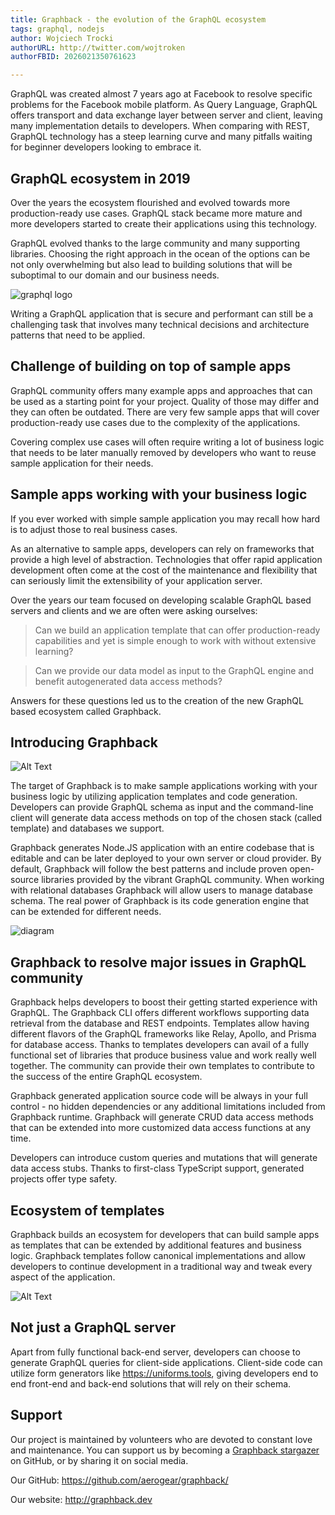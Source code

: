 ```yaml
---
title: Graphback - the evolution of the GraphQL ecosystem
tags: graphql, nodejs
author: Wojciech Trocki
authorURL: http://twitter.com/wojtroken
authorFBID: 2026021350761623

---
```


GraphQL was created almost 7 years ago at Facebook to resolve specific problems for the Facebook mobile platform. As Query Language, GraphQL offers transport and data exchange layer between server and client, leaving many implementation details to developers. 
When comparing with REST, GraphQL technology has a steep learning curve and many pitfalls waiting for beginner developers looking to embrace it.

## GraphQL ecosystem in 2019

Over the years the ecosystem flourished and evolved towards more production-ready use cases. GraphQL stack became more mature and more developers started to create their applications using this technology. 

GraphQL evolved thanks to the large community and many supporting libraries. Choosing the right approach in the ocean of the options can be not only overwhelming but also lead to building solutions that will be suboptimal to our domain and our business needs. 

![graphql logo](https://thepracticaldev.s3.amazonaws.com/i/wyo0ouclmymj2cfou7e7.png)

Writing a GraphQL application that is secure and performant can still be a challenging task that involves many technical decisions and architecture patterns that need to be applied.

## Challenge of building on top of sample apps 

GraphQL community offers many example apps and approaches that can be used as a starting point for your project. Quality of those may differ and they can often be outdated. There are very few sample apps that will cover production-ready use cases due to the complexity of the applications. 

Covering complex use cases will often require writing a lot of business logic that needs to be later manually removed by developers who want to reuse sample application for their needs.

## Sample apps working with your business logic

If you ever worked with simple sample application you may recall how hard is to adjust those to real business cases. 

As an alternative to sample apps, developers can rely on frameworks that provide a high level of abstraction. Technologies that offer rapid application development often come at the cost of the maintenance and flexibility that can seriously limit the extensibility of your application server. 

Over the years our team focused on developing scalable GraphQL based servers and clients and we are often were asking ourselves:

> Can we build an application template that can offer production-ready capabilities and yet is simple enough to work with without extensive learning?

> Can we provide our data model as input to the GraphQL engine and benefit autogenerated data access methods?

Answers for these questions led us to the creation of the new GraphQL based ecosystem called Graphback.

## Introducing Graphback

![Alt Text](https://thepracticaldev.s3.amazonaws.com/i/b58zov9fctzk44qzwrln.png)

The target of Graphback is to make sample applications working with your business logic by utilizing application templates and code generation. Developers can provide GraphQL schema as input and the command-line client will generate data access methods on top of the chosen stack (called template) and databases we support. 

Graphback generates Node.JS application with an entire codebase that is editable and can be later deployed to your own server or cloud provider.
By default, Graphback will follow the best patterns and include proven open-source libraries provided by the vibrant GraphQL community. When working with relational databases Graphback will allow users to manage database schema. The real power of Graphback is its code generation engine that can be extended for different needs. 

![diagram](https://thepracticaldev.s3.amazonaws.com/i/c9q6rvbb9v534073cq6j.png)


## Graphback to resolve major issues in GraphQL community

Graphback helps developers to boost their getting started experience with GraphQL. The Graphback CLI offers different workflows supporting data retrieval from the database and REST endpoints.
Templates allow having different flavors of the GraphQL frameworks like Relay, Apollo, and Prisma for database access. Thanks to templates developers can avail of a fully functional set of libraries that produce business value and work really well together. The community can provide their own templates to contribute to the success of the entire GraphQL ecosystem.

Graphback generated application source code will be always in your full control - no hidden dependencies or any additional limitations included from Graphback runtime. Graphback will generate CRUD data access methods that can be extended into more customized data access functions at any time.

Developers can introduce custom queries and mutations that will generate data access stubs. Thanks to first-class TypeScript support, generated projects offer type safety.

## Ecosystem of templates

Graphback builds an ecosystem for developers that can build sample apps as templates that can be extended by additional features and business logic. Graphback templates follow canonical implementations and allow developers to continue development in a traditional way and tweak every aspect of the application.

![Alt Text](https://thepracticaldev.s3.amazonaws.com/i/ss0zueqh885m8h5wra1y.gif)

## Not just a GraphQL server

Apart from fully functional back-end server, developers can choose to generate GraphQL queries for client-side applications. Client-side code can utilize form generators like https://uniforms.tools, giving developers end to end front-end and back-end solutions that will rely on their schema. 

## Support 

Our project is maintained by volunteers who are devoted to constant love and maintenance. 
You can support us by becoming a [Graphback stargazer](https://github.com/aerogear/graphback/stargazers) on GitHub, or by sharing it on social media.


Our GitHub: 
https://github.com/aerogear/graphback/

Our website: 
http://graphback.dev




